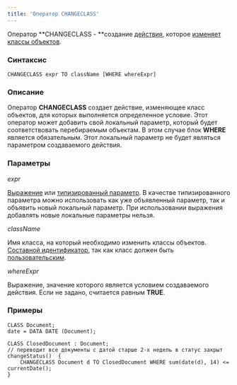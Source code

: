 ```yaml
---
title: 'Оператор CHANGECLASS'
---
```


Оператор **CHANGECLASS - **создание [действия](Actions.md), которое [изменяет классы объектов](Class_change_CHANGECLASS_DELETE_.md).

### Синтаксис

    CHANGECLASS expr TO className [WHERE whereExpr]

### Описание

Оператор **CHANGECLASS** создает действие, изменяющее класс объектов, для которых выполняется определенное условие. Этот оператор может добавить свой локальный параметр, который будет соответствовать перебираемым объектам. В этом случае блок **WHERE** является обязательным. Этот локальный параметр не будет являться параметром создаваемого действия.

### Параметры

*expr*

[Выражение](Expression.md) или [типизированный параметр](IDs.md#paramid-broken). В качестве типизированного параметра можно использовать как уже объявленный параметр, так и объявить новый локальный параметр. При использовании выражения добавлять новые локальные параметры нельзя.

*className*

Имя класса, на который необходимо изменить классы объектов. [Составной идентификатор](IDs.md#cid-broken), так как класс должен быть [пользовательским](User_classes.md).

*whereExpr*

Выражение, значение которого является условием создаваемого действия. Если не задано, считается равным **TRUE**.

### Примеры


```lsf
CLASS Document;
date = DATA DATE (Document);

CLASS ClosedDocument : Document;
// переводит все документы с датой старше 2-х недель в статус закрыт
changeStatus()  {
    CHANGECLASS Document d TO ClosedDocument WHERE sum(date(d), 14) <= currentDate();
}
```
